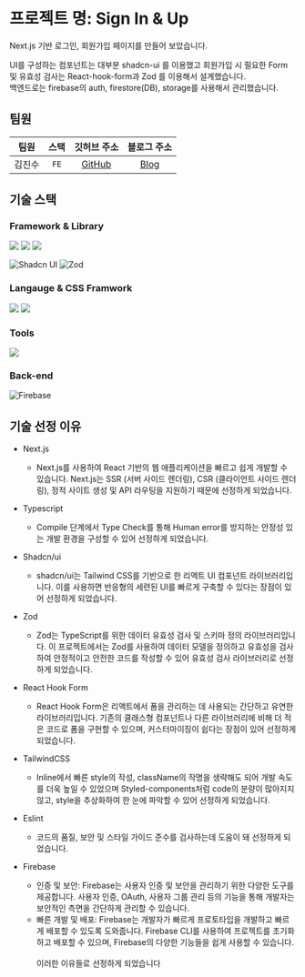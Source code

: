 # 프로젝트 명: Sign In & Up

Next.js 기반 로그인, 회원가입 페이지를 만들어 보았습니다.

UI를 구성하는 컴포넌트는 대부분 shadcn-ui 를 이용했고 회원가입 시 필요한 Form 및 유효성 검사는
React-hook-form과 Zod 를 이용해서 설계했습니다.<br>
백엔드로는 firebase의 auth, firestore(DB), storage를 사용해서 관리했습니다.

## 팀원

|  팀원  | 스택 |                깃허브 주소                |                블로그 주소                |
| :----: | :--: | :---------------------------------------: | :---------------------------------------: |
| 김진수 | `FE` | [GitHub](https://github.com/kimjinsu0210) | [Blog](https://kimjinsu0210.tistory.com/) |

## 기술 스택

### Framework & Library

<div className="flex">
<img src="https://img.shields.io/badge/react-61DAFB?style=for-the-badge&logo=react&logoColor=white">
<img src="https://img.shields.io/badge/Next.js-14.1.1-black?style=for-the-badge&logo=next.js&logoColor=black">
<img src="https://img.shields.io/badge/React%20Hook%20Form-FFC0CB?style=for-the-badge&logo=react&logoColor=black">

![Shadcn UI](https://img.shields.io/badge/Shadcn_UI-8A2BE2?style=for-the-badge)
![Zod](https://img.shields.io/badge/Zod-4958CC?style=for-the-badge&logo=&logoColor=white)

### Langauge & CSS Framwork

<img src="https://img.shields.io/badge/typescript-3178C6?style=for-the-badge&logo=typescript&logoColor=white">
<img src="https://img.shields.io/badge/tailwindcss-06B6D4?style=for-the-badge&logo=tailwindcss&logoColor=white">
</div>

### Tools

<img src="https://img.shields.io/badge/eslint-4B32C3?style=for-the-badge&logo=eslint&logoColor=white">

### Back-end

<img src="https://img.shields.io/badge/firebase-FFCA28?style=for-the-badge&logo=firebase&logoColor=white" alt="Firebase">

## 기술 선정 이유

- Next.js

  - Next.js를 사용하여 React 기반의 웹 애플리케이션을 빠르고 쉽게 개발할 수 있습니다. Next.js는 SSR (서버 사이드 렌더링), CSR (클라이언트 사이드 렌더링), 정적 사이트 생성 및 API 라우팅을 지원하기 때문에 선정하게 되었습니다.

- Typescript

  - Compile 단계에서 Type Check를 통해 Human error를 방지하는 안정성 있는 개발 환경을 구성할 수 있어 선정하게 되었습니다.

- Shadcn/ui

  - shadcn/ui는 Tailwind CSS를 기반으로 한 리액트 UI 컴포넌트 라이브러리입니다. 이를 사용하면 반응형의 세련된 UI를 빠르게 구축할 수 있다는 장점이 있어 선정하게 되었습니다.

- Zod

  - Zod는 TypeScript를 위한 데이터 유효성 검사 및 스키마 정의 라이브러리입니다. 이 프로젝트에서는 Zod를 사용하여 데이터 모델을 정의하고 유효성을 검사하여 안정적이고 안전한 코드를 작성할 수 있어 유효성 검사 라이브러리로 선정하게 되었습니다.

- React Hook Form

  - React Hook Form은 리액트에서 폼을 관리하는 데 사용되는 간단하고 유연한 라이브러리입니다. 기존의 클래스형 컴포넌트나 다른 라이브러리에 비해 더 적은 코드로 폼을 구현할 수 있으며, 커스터마이징이 쉽다는 장점이 있어 선정하게 되었습니다.

- TailwindCSS

  - Inline에서 빠른 style의 작성, className의 작명을 생략해도 되어 개발 속도를 더욱 높일 수 있었으며 Styled-components처럼 code의 분량이 많아지지 않고, style을 추상화하여 한 눈에 파악할 수 있어 선정하게 되었습니다.

- Eslint

  - 코드의 품질, 보안 및 스타일 가이드 준수를 검사하는데 도움이 돼 선정하게 되었습니다.

- Firebase
  - 인증 및 보안: Firebase는 사용자 인증 및 보안을 관리하기 위한 다양한 도구를 제공합니다. 사용자 인증, OAuth, 사용자 그룹 관리 등의 기능을 통해 개발자는 보안적인 측면을 간단하게 관리할 수 있습니다.
  - 빠른 개발 및 배포: Firebase는 개발자가 빠르게 프로토타입을 개발하고 빠르게 배포할 수 있도록 도와줍니다. Firebase CLI를 사용하여 프로젝트를 초기화하고 배포할 수 있으며, Firebase의 다양한 기능들을 쉽게 사용할 수 있습니다.
    <br><br>이러한 이유들로 선정하게 되었습니다
